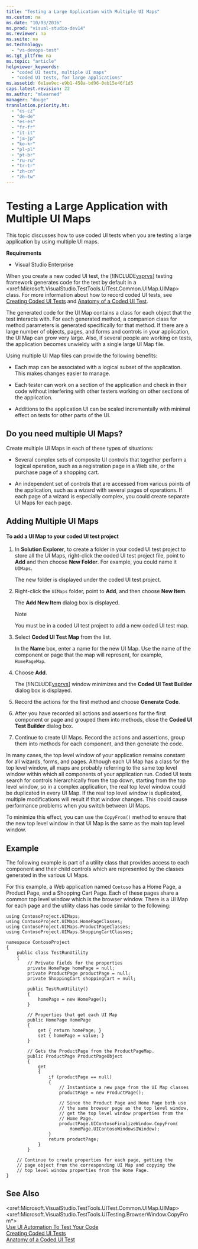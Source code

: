 ```yaml
---
title: "Testing a Large Application with Multiple UI Maps"
ms.custom: na
ms.date: "10/03/2016"
ms.prod: "visual-studio-dev14"
ms.reviewer: na
ms.suite: na
ms.technology: 
  - "vs-devops-test"
ms.tgt_pltfrm: na
ms.topic: "article"
helpviewer_keywords: 
  - "coded UI tests, multiple UI maps"
  - "coded UI tests, for large applications"
ms.assetid: 6e1ae9ec-e9b1-458a-bd96-0eb15e46f1d5
caps.latest.revision: 22
ms.author: "mlearned"
manager: "douge"
translation.priority.ht: 
  - "cs-cz"
  - "de-de"
  - "es-es"
  - "fr-fr"
  - "it-it"
  - "ja-jp"
  - "ko-kr"
  - "pl-pl"
  - "pt-br"
  - "ru-ru"
  - "tr-tr"
  - "zh-cn"
  - "zh-tw"
---
```

# Testing a Large Application with Multiple UI Maps
This topic discusses how to use coded UI tests when you are testing a large application by using multiple UI maps.  
  
 **Requirements**  
  
-   Visual Studio Enterprise  
  
 When you create a new coded UI test, the [!INCLUDE[vsprvs](../codequality/includes/vsprvs_md.md)] testing framework generates code for the test by default in a \<xref:Microsoft.VisualStudio.TestTools.UITest.Common.UIMap.UIMap> class. For more information about how to record coded UI tests, see [Creating Coded UI Tests](../codequality/use-ui-automation-to-test-your-code.md#VerifyingCodeUsingCUITCreate) and [Anatomy of a Coded UI Test](../codequality/anatomy-of-a-coded-ui-test.md).  
  
 The generated code for the UI Map contains a class for each object that the test interacts with. For each generated method, a companion class for method parameters is generated specifically for that method. If there are a large number of objects, pages, and forms and controls in your application, the UI Map can grow very large. Also, if several people are working on tests, the application becomes unwieldy with a single large UI Map file.  
  
 Using multiple UI Map files can provide the following benefits:  
  
-   Each map can be associated with a logical subset of the application. This makes changes easier to manage.  
  
-   Each tester can work on a section of the application and check in their code without interfering with other testers working on other sections of the application.  
  
-   Additions to the application UI can be scaled incrementally with minimal effect on tests for other parts of the UI.  
  
## Do you need multiple UI Maps?  
 Create multiple UI Maps in each of these types of situations:  
  
-   Several complex sets of composite UI controls that together perform a logical operation, such as a registration page in a Web site, or the purchase page of a shopping cart.  
  
-   An independent set of controls that are accessed from various points of the application, such as a wizard with several pages of operations. If each page of a wizard is especially complex, you could create separate UI Maps for each page.  
  
## Adding Multiple UI Maps  
  
#### To add a UI Map to your coded UI test project  
  
1.  In **Solution Explorer**, to create a folder in your coded UI test project to store all the UI Maps, right-click the coded UI test project file, point to **Add** and then choose **New Folder**. For example, you could name it `UIMaps`.  
  
     The new folder is displayed under the coded UI test project.  
  
2.  Right-click the `UIMaps` folder, point to **Add**, and then choose **New Item**.  
  
     The **Add New Item** dialog box is displayed.  
  
    > [!NOTE]
    >  You must be in a coded UI test project to add a new coded UI test map.  
  
3.  Select **Coded UI Test Map** from the list.  
  
     In the **Name** box, enter a name for the new UI Map. Use the name of the component or page that the map will represent, for example, `HomePageMap`.  
  
4.  Choose **Add**.  
  
     The [!INCLUDE[vsprvs](../codequality/includes/vsprvs_md.md)] window minimizes and the **Coded UI Test Builder** dialog box is displayed.  
  
5.  Record the actions for the first method and choose **Generate Code**.  
  
6.  After you have recorded all actions and assertions for the first component or page and grouped them into methods, close the **Coded UI Test Builder** dialog box.  
  
7.  Continue to create UI Maps. Record the actions and assertions, group them into methods for each component, and then generate the code.  
  
 In many cases, the top level window of your application remains constant for all wizards, forms, and pages. Although each UI Map has a class for the top level window, all maps are probably referring to the same top level window within which all components of your application run. Coded UI tests search for controls hierarchically from the top down, starting from the top level window, so in a complex application, the real top level window could be duplicated in every UI Map. If the real top level window is duplicated, multiple modifications will result if that window changes. This could cause performance problems when you switch between UI Maps.  
  
 To minimize this effect, you can use the `CopyFrom()` method to ensure that the new top level window in that UI Map is the same as the main top level window.  
  
## Example  
 The following example is part of a utility class that provides access to each component and their child controls which are represented by the classes generated in the various UI Maps.  
  
 For this example, a Web application named `Contoso` has a Home Page, a Product Page, and a Shopping Cart Page. Each of these pages share a common top level window which is the browser window. There is a UI Map for each page and the utility class has code similar to the following:  
  
```  
using ContosoProject.UIMaps;  
using ContosoProject.UIMaps.HomePageClasses;  
using ContosoProject.UIMaps.ProductPageClasses;  
using ContosoProject.UIMaps.ShoppingCartClasses;  
  
namespace ContosoProject  
{  
    public class TestRunUtility  
    {  
        // Private fields for the properties  
        private HomePage homePage = null;  
        private ProductPage productPage = null;  
        private ShoppingCart shoppingCart = null;  
  
        public TestRunUtility()  
        {  
            homePage = new HomePage();  
        }  
  
        // Properties that get each UI Map  
        public HomePage HomePage  
        {  
            get { return homePage; }  
            set { homePage = value; }  
        }  
  
        // Gets the ProductPage from the ProductPageMap.  
        public ProductPage ProductPageObject  
        {  
            get  
            {  
                if (productPage == null)  
                {  
                    // Instantiate a new page from the UI Map classes  
                    productPage = new ProductPage();  
  
                    // Since the Product Page and Home Page both use  
                    // the same browser page as the top level window,  
                    // get the top level window properties from the  
                    // Home Page.  
                    productPage.UIContosoFinalizeWindow.CopyFrom(  
                        HomePage.UIContosoWindowsIWindow);  
                }  
                return productPage;  
            }  
        }  
  
    // Continue to create properties for each page, getting the   
    // page object from the corresponding UI Map and copying the   
    // top level window properties from the Home Page.  
}  
```  
  
## See Also  
 \<xref:Microsoft.VisualStudio.TestTools.UITest.Common.UIMap.UIMap>   
 \<xref:Microsoft.VisualStudio.TestTools.UITesting.BrowserWindow.CopyFrom*>   
 [Use UI Automation To Test Your Code](../codequality/use-ui-automation-to-test-your-code.md)   
 [Creating Coded UI Tests](../codequality/use-ui-automation-to-test-your-code.md#VerifyingCodeUsingCUITCreate)   
 [Anatomy of a Coded UI Test](../codequality/anatomy-of-a-coded-ui-test.md)